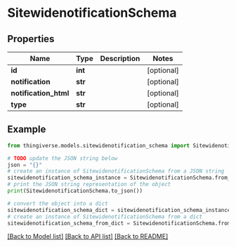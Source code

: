 # SitewidenotificationSchema


## Properties

Name | Type | Description | Notes
------------ | ------------- | ------------- | -------------
**id** | **int** |  | [optional] 
**notification** | **str** |  | [optional] 
**notification_html** | **str** |  | [optional] 
**type** | **str** |  | [optional] 

## Example

```python
from thingiverse.models.sitewidenotification_schema import SitewidenotificationSchema

# TODO update the JSON string below
json = "{}"
# create an instance of SitewidenotificationSchema from a JSON string
sitewidenotification_schema_instance = SitewidenotificationSchema.from_json(json)
# print the JSON string representation of the object
print(SitewidenotificationSchema.to_json())

# convert the object into a dict
sitewidenotification_schema_dict = sitewidenotification_schema_instance.to_dict()
# create an instance of SitewidenotificationSchema from a dict
sitewidenotification_schema_from_dict = SitewidenotificationSchema.from_dict(sitewidenotification_schema_dict)
```
[[Back to Model list]](../README.md#documentation-for-models) [[Back to API list]](../README.md#documentation-for-api-endpoints) [[Back to README]](../README.md)


